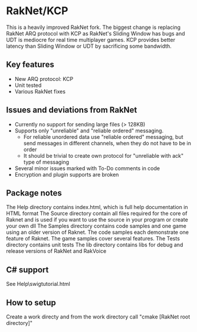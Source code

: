 RakNet/KCP
============

This is a heavily improved RakNet fork. The biggest change is replacing RakNet ARQ protocol with KCP as 
RakNet's Sliding Window has bugs and UDT is mediocre for real time multiplayer games. 
KCP provides better latency than Sliding Window or UDT by sacrificing some bandwidth.

Key features
------------------------------------------
- New ARQ protocol: KCP
- Unit tested
- Various RakNet fixes


Issues and deviations from RakNet
-----------------------------------------
- Currently no support for sending large files (> 128KB)
- Supports only "unreliable" and "reliable ordered" messaging. 
	- For reliable unordered data use "reliable ordered" messaging, but send messages in different channels, when they do not have to be in order
	- It should be trivial to create own protocol for "unreliable with ack" type of messaging
- Several minor issues marked with To-Do comments in code
- Encryption and plugin supports are broken

Package notes
------------------------------------------
The Help directory contains index.html, which is full help documentation in HTML format
The Source directory contain all files required for the core of Raknet and is used if you want to use the source in your program or create your own dll
The Samples directory contains code samples and one game using an older version of Raknet.  The code samples each demonstrate one feature of Raknet.  The game samples cover several features.
The Tests directory contains unit tests
The lib directory contains libs for debug and release versions of RakNet and RakVoice

C# support
------------------------------------------

See Help\swigtutorial.html

How to setup
-----------------------------------------
Create a work directy and from the work directory call "cmake [RakNet root directory]"



